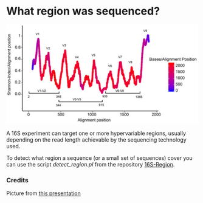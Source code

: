 # What region was sequenced?

![regions](regions.png)


A 16S experiment can target one or more hypervariable regions, usually depending on the read length achievable by the sequencing technology used.

To detect what region a sequence (or a small set of sequences) cover you can use the script _detect\_region.pl_ from the repository [16S-Region](https://github.com/telatin/16s-region).

### Credits
Picture from [this presentation](https://www.slideshare.net/beiko/ccbc-tutorial-beiko)
